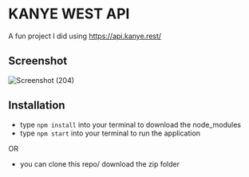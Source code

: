 # KANYE WEST API

A fun project I did using https://api.kanye.rest/

## Screenshot
![Screenshot (204)](https://user-images.githubusercontent.com/81366533/127501860-cd0796aa-6244-4232-b9ae-d326603434b5.png)

## Installation
- type `npm install` into your terminal to download the node_modules
- type `npm start` into your terminal to run the application

OR

- you can clone this repo/ download the zip folder


